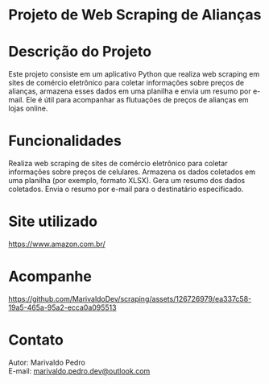 # Projeto de Web Scraping de Alianças

# Descrição do Projeto
Este projeto consiste em um aplicativo Python que realiza web scraping em sites de comércio eletrônico para coletar informações sobre preços de alianças, armazena esses dados em uma planilha e envia um resumo por e-mail. Ele é útil para acompanhar as flutuações de preços de alianças em lojas online.

# Funcionalidades
Realiza web scraping de sites de comércio eletrônico para coletar informações sobre preços de celulares.
Armazena os dados coletados em uma planilha (por exemplo, formato XLSX).
Gera um resumo dos dados coletados.
Envia o resumo por e-mail para o destinatário especificado.

# Site utilizado
https://www.amazon.com.br/

# Acompanhe
https://github.com/MarivaldoDev/scraping/assets/126726979/ea337c58-19a5-465a-95a2-ecca0a095513

# Contato
Autor: Marivaldo Pedro
<br>
E-mail: marivaldo.pedro.dev@outlook.com
